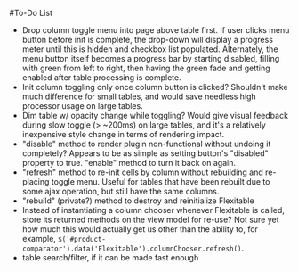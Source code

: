 #To-Do List
 
* Drop column toggle menu into page above table first. If user clicks menu button before init is complete, the drop-down will display a progress meter until this is hidden and checkbox list populated. Alternately, the menu button itself becomes a progress bar by starting disabled, filling with green from left to right, then having the green fade and getting enabled after table processing is complete.
* Init column toggling only once column button is clicked? Shouldn't make much difference for small tables, and would save needless high processor usage on large tables.
* Dim table w/ opacity change while toggling? Would give visual feedback during slow toggle (> ~200ms) on large tables, and it's a relatively inexpensive style change in terms of rendering impact.
* "disable" method to render plugin non-functional without undoing it completely? Appears to be as simple as setting button's "disabled" property to true. "enable" method to turn it back on again.
* "refresh" method to re-init cells by column without rebuilding and re-placing toggle menu. Useful for tables that have been rebuilt due to some ajax operation, but still have the same columns.
* "rebuild" (private?) method to destroy and reinitialize Flexitable
* Instead of instantiating a column chooser whenever Flexitable is called, store its returned methods on the view model for re-use? Not sure yet how much this would actually get us other than the ability to, for example, `$('#product-comparator').data('Flexitable').columnChooser.refresh()`.
* table search/filter, if it can be made fast enough